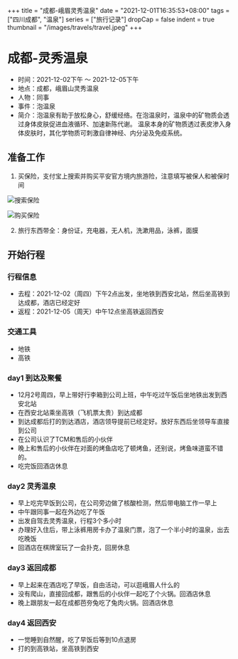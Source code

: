 +++
title = "成都-峨眉灵秀温泉"
date = "2021-12-01T16:35:53+08:00"
tags = ["四川成都", "温泉"]
series = ["旅行记录"]
dropCap = false
indent = true
thumbnail = "/images/travels/travel.jpeg"
+++
# 成都-灵秀温泉
* 时间：2021-12-02下午 ～ 2021-12-05下午
* 地点：成都，峨眉山灵秀温泉
* 人物：同事
* 事件：泡温泉
* 简介：泡温泉有助于放松身心，舒缓经络。在泡温泉时，温泉中的矿物质会透过身体皮肤促进血液循环、加速新陈代谢。 温泉本身的矿物质透过表皮渗入身体皮肤时，其化学物质可刺激自律神经、内分泌及免疫系统。


## 准备工作

1. 买保险，支付宝上搜索并购买平安官方境内旅游险，注意填写被保人和被保时间

![搜索保险](/images/travels/insurance/insurance_find.jpeg)

![购买保险](/images/travels/insurance/insurance_buy.jpeg)

2. 旅行东西带全：身份证，充电器，无人机，洗漱用品，泳裤，面膜

## 开始行程

### 行程信息

* 去程：2021-12-02（周四）下午2点出发，坐地铁到西安北站，然后坐高铁到达成都，酒店已经定好
* 返程：2021-12-05（周天）中午12点坐高铁返回西安

### 交通工具

* 地铁
* 高铁

### day1 到达及聚餐

* 12月2号周四，早上带好行李箱到公司上班，中午吃过午饭后坐地铁出发到西安北站
* 在西安北站乘坐高铁（飞机票太贵）到达成都
* 到达成都后打的到达酒店，酒店领导提前已经定好。放好东西后坐领导车直接到公司
* 在公司认识了TCM和售后的小伙伴
* 晚上和售后的小伙伴在对面的烤鱼店吃了顿烤鱼，还别说，烤鱼味道蛮不错的。
* 吃完饭回酒店休息

### day2 灵秀温泉
* 早上吃完早饭到公司，在公司旁边做了核酸检测，然后带电脑工作一早上
* 中午跟同事一起在外边吃了午饭
* 出发自驾去灵秀温泉，行程3个多小时
* 办理好入住后，带上泳裤用房卡办了温泉门票，泡了一个半小时的温泉，出去吃晚饭
* 回酒店在棋牌室玩了一会扑克，回房休息

### day3 返回成都
* 早上起来在酒店吃了早饭，自由活动，可以逛峨眉人什么的
* 没有爬山，直接回成都，跟售后的小伙伴一起吃了个火锅。回酒店休息
* 晚上跟朋友一起在成都芭夯兔吃了兔肉火锅。回酒店休息

### day4 返回西安
* 一觉睡到自然醒，吃了早饭后等到10点退房
* 打的到高铁站，坐高铁到西安